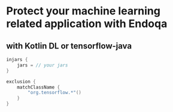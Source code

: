# Protect your machine learning related application with Endoqa


## with Kotlin DL or tensorflow-java

```kotlin
injars { 
    jars = // your jars
}

exclusion {
    matchClassName {
        "org.tensorflow.*"()
    }
}
```
